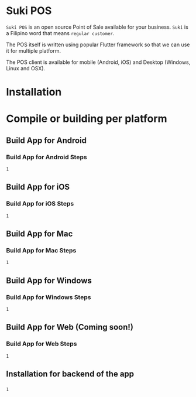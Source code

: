 # Suki POS
`Suki POS` is an open source Point of Sale available for your business. `Suki` is a Filipino word that means `regular customer`.

The POS itself is written using popular Flutter framework so that we can use it for multiple platform.

The POS client is available for mobile (Android, iOS) and Desktop (Windows, Linux and OSX).

# Installation

# Compile or building per platform

## Build App for Android

### Build App for Android Steps

`1`


## Build App for iOS

### Build App for iOS Steps

`1`


## Build App for Mac

### Build App for Mac Steps

`1`


## Build App for Windows

### Build App for Windows Steps

`1`


## Build App for Web (Coming soon!)

### Build App for Web Steps

`1`


## Installation for backend of the app

### 

`1`
